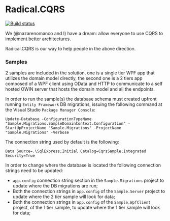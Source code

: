 # Radical.CQRS

[![Build status](https://ci.appveyor.com/api/projects/status/wkv5fra1jdqjy2lp?svg=true)](https://ci.appveyor.com/project/radical-bot/radical-cqrs)

We (@nazarenomanco and I) have a dream: allow everyone to use CQRS to implement better architectures.

Radical.CQRS is our way to help people in the above direction.

### Samples

2 samples are included in the solution, one is a single tier WPF app that utilizes the domain model directly, the second one is a 2 tiers app composed of a WPF client using OData and HTTP to communicate to a self hosted OWIN server that hosts the domain model and all the endpoints.

In order to run the sample(s) the database schema must created upfront running `Entity Framework` DB migrations, issuing the following command at the Visual Studio `Package Manager Console`:

    Update-Database -ConfigurationTypeName "Sample.Migrations.SampleDomainContext.Configuration" -StartUpProjectName "Sample.Migrations" -ProjectName "Sample.Migrations" -Verbose

The connection string used by default is the following:

    Data Source=.\SqlExpress;Initial Catalog=CqrsSample;Integrated Security=True

In order to change where the database is located the following connection strings need to be updated:

* `app.config` connection string section in the `Sample.Migrations` project to update where the DB migrations are run;
* Both the connection strings in `app.config` of the `Sample.Server` project to update where the 2 tier sample will look for data;
* Both the connection strings in `app.config` of the `Sample.WpfClient` project, of the 1 tier sample, to update where the 1 tier sample will look for data;

